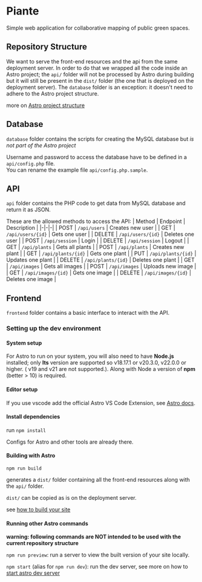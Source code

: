 # Piante

Simple web application for collaborative mapping of public green spaces.

## Repository Structure

We want to serve the front-end resources and the api from the same deployment server. In order to do that we wrapped all the code inside an Astro project; the `api/` folder will not be processed by Astro during building but it will still be present in the `dist/` folder (the one that is deployed on the deployment server). The `database` folder is an exception: it doesn't need to adhere to the Astro project structure.

more on [Astro project structure](https://docs.astro.build/en/basics/project-structure/)

## Database

`database` folder contains the scripts for creating the MySQL database but _is not part of the Astro project_

Username and password to access the database have to be defined in a `api/config.php` file.\
You can rename the example file `api/config.php.sample`.

## API

`api` folder contains the PHP code to get data from MySQL database and return it as JSON.

These are the allowed methods to access the API:
| Method | Endpoint | Description |
|-|-|-|
| POST | `/api/users` | Creates new user |
| GET | `/api/users/{id}` | Gets one user |
| DELETE | `/api/users/{id}` | Deletes one user |
| POST | `/api/session` | Login |
| DELETE | `/api/session` | Logout |
| GET | `/api/plants` | Gets all plants |
| POST | `/api/plants` | Creates new plant |
| GET | `/api/plants/{id}` | Gets one plant |
| PUT | `/api/plants/{id}` | Updates one plant |
| DELETE | `/api/plants/{id}` | Deletes one plant |
| GET | `/api/images` | Gets all images |
| POST | `/api/images` | Uploads new image |
| GET | `/api/images/{id}` | Gets one image |
| DELETE | `/api/images/{id}` | Deletes one image |

## Frontend

`frontend` folder contains a basic interface to interact with the API.

### Setting up the dev environment

#### System setup

For Astro to run on your system, you will also need to have **Node.js** installed; only **lts** version are supported so v18.17.1 or v20.3.0, v22.0.0 or higher. ( v19 and v21 are not supported.). Along with Node a version of **npm** (better > 10) is required.

#### Editor setup

If you use vscode add the official Astro VS Code Extension, see [Astro docs](https://docs.astro.build/en/editor-setup/).

#### Install dependencies

run `npm install`

Configs for Astro and other tools are already there.

#### Building with Astro

`npm run build`

generates a `dist/` folder containing all the front-end resources along with the `api/` folder.

`dist/` can be copied as is on the deployment server.

see [how to build your site](https://docs.astro.build/en/develop-and-build/#build-and-preview-your-site)

#### Running other Astro commands

**warning: following commands are NOT intended to be used with the current repository structure**

`npm run preview`: run a server to view the built version of your site locally.

`npm start` (alias for `npm run dev`): run the dev server, see more on how to [start astro dev server](https://docs.astro.build/en/develop-and-build/#start-the-astro-dev-server)
